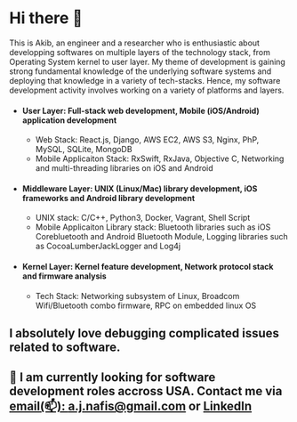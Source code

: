 # Hi there 👋
This is Akib, an engineer and a researcher who is enthusiastic about
developping softwares 
on multiple layers
of the technology stack, from Operating System kernel to user layer.
My theme of development is gaining strong fundamental knowledge of the underlying software systems and
deploying that knowledge in a variety of tech-stacks.
Hence, my software development activity involves working on a variety of platforms and layers. 

- #### User Layer: Full-stack web development, Mobile (iOS/Android) application development
    - Web Stack: React.js, Django, AWS EC2, AWS S3, Nginx, PhP, MySQL, SQLite, MongoDB
    - Mobile Applicaiton Stack: RxSwift, RxJava, Objective C, Networking and multi-threading libraries on iOS and Android
<!-- At the user layer, my expertise lies on: 
- Full-stack web development with React.js, Django, AWS EC2, AWS S3, Nginx, PhP, MySQL, SQLite, MongoDB 
- iOS development with RxSwift, Objective C, Networking libraries such as URLSession, Multi-threading with GrandCentralDispatch 
- Android development with RxJava, Android Service, AsyncTask -->
- #### Middleware Layer: UNIX (Linux/Mac) library development, iOS frameworks and Android library development
    - UNIX stack: C/C++, Python3, Docker, Vagrant, Shell Script 
    - Mobile Applicaiton Library stack: Bluetooth libraries such as iOS Corebluetooth and Android Bluetooth Module, Logging libraries such as CocoaLumberJackLogger and Log4j
- #### Kernel Layer: Kernel feature development, Network protocol stack and firmware analysis
    - Tech Stack: Networking subsystem of Linux, Broadcom Wifi/Bluetooth combo firmware, RPC on embedded linux OS
<!-- My expertise at the kernel level includes:
- Developping Remote Procedure Call (RPC) feature on Tizen (An embedded linux OS) with C/C++
- Developing Firewall by developing a linux kernel module that connects into Netfilter hooks
- Security analysis of networking compoments of kernel such as TCP/IP protocol stack, Wifi/Bluetooth firmware -->


## I absolutely love debugging complicated issues related to software.

## 🔭 I am currently looking for software development roles accross USA. Contact me via [email(📫): a.j.nafis@gmail.com](mailto:a.j.nafis@gmail.com) or [LinkedIn](https://www.linkedin.com/in/akib-jawad/)

<!--
**akibjawad/akibjawad** is a ✨ _special_ ✨ repository because its `README.md` (this file) appears on your GitHub profile.

Here are some ideas to get you started:

- 🔭 I’m currently working on ...
- 🌱 I’m currently learning ...
- 👯 I’m looking to collaborate on ...
- 🤔 I’m looking for help with ...
- 💬 Ask me about ...
- 📫 How to reach me: ...
- 😄 Pronouns: ...
- ⚡ Fun fact: ...
-->
